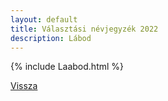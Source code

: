 ```yaml
---
layout: default
title: Választási névjegyzék 2022
description: Lábod
---
```


{% include Laabod.html %}

[Vissza](./)